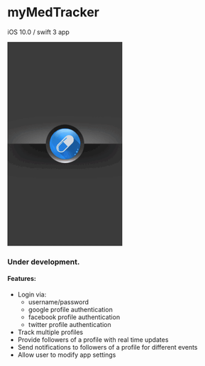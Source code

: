 # myMedTracker
iOS 10.0 / swift 3 app

![App launch and splash screens](https://github.com/rwever-projects/myMedTracker/blob/master/myMedTrackerSplash.gif)

### Under development.

#### Features:
- Login via:
    - username/password
    - google profile authentication
    - facebook profile authentication
    - twitter profile authentication
- Track multiple profiles
- Provide followers of a profile with real time updates
- Send notifications to followers of a profile for different events
- Allow user to modify app settings
